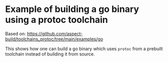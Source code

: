 # Example of building a go binary using a protoc toolchain

Based on: https://github.com/aspect-build/toolchains_protoc/tree/main/examples/go

This shows how one can build a go binary which uses `protoc` from a prebuilt
toolchain instead of building it from source.
